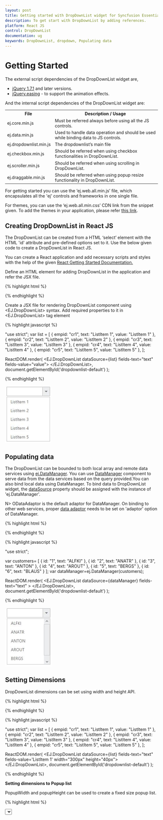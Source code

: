 ```yaml
---
layout: post
title: Getting started with DropDownList widget for Syncfusion Essential JS
description: To get start with DropDownList by adding references.
platform: React JS
control: DropDownList
documentation: ug
keywords: DropDownList, dropdown, Populating data
---
```


# Getting Started

The external script dependencies of the DropDownList widget are,

* [jQuery 1.7.1](https://jquery.com/) and later versions.
* [jQuery.easing](https://gsgd.co.uk/sandbox/jquery/easing/) - to support the animation effects.

And the internal script dependencies of the DropDownList widget are:

<table>
	<tr>
		<th>File </th>
		<th>Description / Usage </th>
	</tr>
	<tr>
		<td>ej.core.min.js</td>
		<td>Must be referred always before using all the JS controls.</td>
	</tr>
	<tr>
		<td>ej.data.min.js</td>
		<td>Used to handle data operation and should be used while binding data to JS controls.</td>
	</tr>
	<tr>
		<td>ej.dropdownlist.min.js</td>
		<td>The dropdownlist’s main file</td>
	</tr>
	<tr>
		<td>ej.checkbox.min.js</td>
		<td>Should be referred when using checkbox functionalities in DropDownList.</td>
	</tr>
	<tr>
		<td>ej.scroller.min.js</td>
		<td>Should be referred when using scrolling in DropDownList.</td>
	</tr>
	<tr>
		<td>ej.draggable.min.js</td>
		<td>Should be referred when using popup resize functionality in DropDownList.</td>
	</tr>
</table>

For getting started you can use the ‘ej.web.all.min.js’ file, which encapsulates all the 'ej' controls and frameworks in one single file.<br/> 

For themes, you can use the ‘ej.web.all.min.css’ CDN link from the snippet given. To add the themes in your application, please refer [this link](https://help.syncfusion.com/js/theming-in-essential-javascript-components#adding-specific-theme-to-your-application).

## Creating DropDownList in React JS

The DropDownList can be created from a HTML ‘select’ element with the HTML 'id' attribute and pre-defined options set to it. Use the below given code to create a DropDownList in React JS.

You can create a React application and add necessary scripts and styles with the help of the given [React Getting Started Documentation.](https://help.syncfusion.com/reactjs/overview)

Define an HTML element for adding DropDownList in the application and refer the JSX file.

{% highlight html %}
	
<div id="dropdownlist-default"></div>
<script src="app/dropdownlist/default.js"></script>
			
{% endhighlight %}

Create a JSX file for rendering DropDownList component using &lt;EJ.DropDownList&gt; syntax. Add required properties to it in &lt;EJ.DropDownList&gt; tag element
	
{% highlight javascript %}	
	
"use strict";
	var list = [
		{ empid: "cr1", text: "ListItem 1", value: "ListItem 1" },
        { empid: "cr2", text: "ListItem 2", value: "ListItem 2" },
    	{ empid: "cr3", text: "ListItem 3", value: "ListItem 3" },
        { empid: "cr4", text: "ListItem 4", value: "ListItem 4" },
        { empid: "cr5", text: "ListItem 5", value: "ListItem 5" },
    ];

ReactDOM.render(
   <EJ.DropDownList dataSource={list} fields-text="text" fields-value="value">
   </EJ.DropDownList>,
document.getElementById('dropdownlist-default')
);
	
{% endhighlight %}

![](Getting-Started_images/Getting-Started_img1.jpeg)

## Populating data

The DropDownList can be bounded to both local array and remote data services using [ej.DataManager](https://help.syncfusion.com/js/datamanager/overview). You can use [DataManager](https://help.syncfusion.com/js/datamanager/overview) component to serve data from the data services based on the query provided.You can also bind local data using DataManager. To bind data to DropDownList widget, the [dataSource](https://help.syncfusion.com/js/api/ejdropdownlist) property should be assigned with the instance of 'ej.DataManager'.
 
N> ODataAdaptor is the default adaptor for DataManager. On binding to other web services, proper [data adaptor](https://help.syncfusion.com/js/datamanager/data-adaptors) needs to be set on 'adaptor' option of DataManager. 
	
{% highlight html %}

<div id="dropdownlist-default"></div>
<script src="app/dropdownlist/default.js"></script>

{% endhighlight %}
	
{% highlight javascript %}	
	
"use strict";

var  customers= [
                 { id: "1", text: "ALFKI" }, { id: "2", text: "ANATR" }, { id: "3", text: "ANTON" },
                 { id: "4", text: "AROUT" }, { id: "5", text: "BERGS" }, { id: "6", text: "BLAUS" }
            ];
var dataManager=ej.DataManager(customers);

ReactDOM.render(
   <EJ.DropDownList dataSource={dataManager} fields-text="text" >
   </EJ.DropDownList>,
document.getElementById('dropdownlist-default')
);
			
{% endhighlight %}
	
![](Getting-Started_images/Getting-Started_img2.jpeg)

## Setting Dimensions

DropDownList dimensions can be set using width and height API.
	
{% highlight html %}

<div id="dropdownlist-default"></div>
<script src="app/dropdownlist/default.js"></script>

{% endhighlight %}
	
{% highlight javascript %}	
	
"use strict";
	var list = [
		{ empid: "cr1", text: "ListItem 1", value: "ListItem 1" },
        { empid: "cr2", text: "ListItem 2", value: "ListItem 2" },
    	{ empid: "cr3", text: "ListItem 3", value: "ListItem 3" },
        { empid: "cr4", text: "ListItem 4", value: "ListItem 4" },
        { empid: "cr5", text: "ListItem 5", value: "ListItem 5" },
    ];

ReactDOM.render(
   <EJ.DropDownList dataSource={list} fields-text="text" fields-value='ListItem 1' width="300px" height="40px">
   </EJ.DropDownList>,
document.getElementById('dropdownlist-default')
);

{% endhighlight %}

**Setting dimensions to Popup list**

PopupWidth and popupHeight can be used to create a fixed size popup list.

{% highlight html %}

<select id="dropdown1" ej-dropdownlist e-datasource="dataList" e-value="value" e-popupHeight="popupheight" e-popupWidth="popupwidth"/>

{% endhighlight %}
	
{% highlight javascript %}

"use strict";
	var list = [
		{ empid: "cr1", text: "ListItem 1", value: "ListItem 1" },
        { empid: "cr2", text: "ListItem 2", value: "ListItem 2" },
    	{ empid: "cr3", text: "ListItem 3", value: "ListItem 3" },
        { empid: "cr4", text: "ListItem 4", value: "ListItem 4" },
        { empid: "cr5", text: "ListItem 5", value: "ListItem 5" },
    ];

ReactDOM.render(
   <EJ.DropDownList dataSource={list} fields-text="text" fields-value='ListItem 1' popupHeight="100px" popupWidth="200px">
   </EJ.DropDownList>,
document.getElementById('dropdownlist-default')
);
	
{% endhighlight %}
